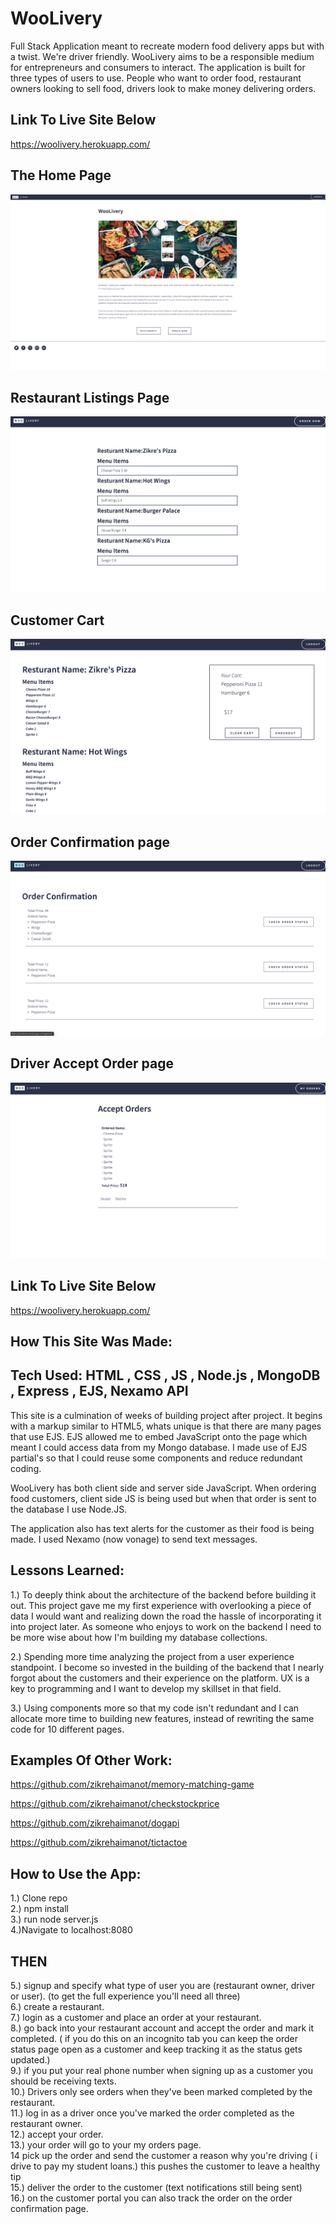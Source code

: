 # WooLivery

Full Stack Application meant to recreate modern food delivery apps but with a twist. We're driver friendly. WooLivery aims to be a responsible medium for entrepreneurs and consumers to interact. The application is built for three types of users to use. People who want to order food, restaurant owners looking to sell food, drivers look to make money delivering orders.

## Link To Live Site Below

https://woolivery.herokuapp.com/


## The Home Page

![home page WooLivery](home.png)

## Restaurant Listings Page

![restaurant listings](res.png)

## Customer Cart

![customer cart](cart.png)

## Order Confirmation page

![Order Confirmation](orderCon.png)

## Driver Accept Order page

![Drive page](acceptOrder.png)

## Link To Live Site Below

https://woolivery.herokuapp.com/

## How This Site Was Made:

## Tech Used: HTML , CSS , JS , Node.js , MongoDB , Express , EJS, Nexamo API

This site is a culmination of weeks of building project after project. It begins with a markup similar to HTML5, whats unique is that there are many pages that use EJS. EJS allowed me to embed JavaScript onto the page which meant I could access data from my Mongo database. I made use of EJS partial's so that I could reuse some components and reduce redundant coding.

WooLivery has both client side and server side JavaScript. When ordering food customers, client side JS is being used but when that order is sent to the database I use Node.JS.

The application also has text alerts for the customer as their food is being made. I used Nexamo (now vonage) to send text messages.

## Lessons Learned:

1.) To deeply think about the architecture of the backend before building it out. This project gave me my first experience with overlooking a piece of data I would want and realizing down the road the hassle of incorporating it into project later. As someone who enjoys to work on the backend I need to be more wise about how I'm building my database collections.

2.) Spending more time analyzing the project from a user experience standpoint. I become so invested in the building of the backend that I nearly forgot about the customers and their experience on the platform. UX is a key to programming and I want to develop my skillset in that field.

3.) Using components more so that my code isn't redundant and I can allocate more time to building new features, instead of rewriting the same code for 10 different pages.

## Examples Of Other Work:

https://github.com/zikrehaimanot/memory-matching-game

https://github.com/zikrehaimanot/checkstockprice

https://github.com/zikrehaimanot/dogapi

https://github.com/zikrehaimanot/tictactoe


## How to Use the App:

1.) Clone repo <br>
2.) npm install <br>
3.) run node server.js <br>
4.)Navigate to localhost:8080 <br>

## THEN

5.) signup and specify what type of user you are (restaurant owner, driver or user). (to get the full experience you'll need all three) <br>
6.) create a restaurant.<br>
7.) login as a customer and place an order at your restaurant.<br>
8.) go back into your restaurant account and accept the order and mark it completed. ( if you do this on an incognito tab you can keep the order status page open as a  customer and keep tracking it as the status gets updated.) <br>
9.) if you put your real phone number when signing up as a customer you should be receiving texts. <br>
10.) Drivers only see orders when they've been marked completed by the restaurant. <br>
11.) log in as a driver once you've marked the order completed as the restaurant owner. <br>
12.) accept your order. <br>
13.) your order will go to your my orders page. <br>
14 pick up the order and send the customer a reason why you're driving ( i drive to pay my student loans.) this pushes the customer to leave a healthy tip <br>
15.) deliver the order to the customer (text notifications still being sent) <br>
16.) on the customer portal you can also track the order on the order confirmation page. <br>

